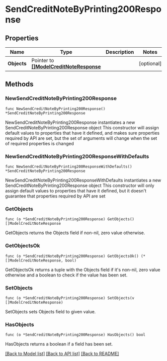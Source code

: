 # SendCreditNoteByPrinting200Response

## Properties

Name | Type | Description | Notes
------------ | ------------- | ------------- | -------------
**Objects** | Pointer to [**[]ModelCreditNoteResponse**](ModelCreditNoteResponse.md) |  | [optional] 

## Methods

### NewSendCreditNoteByPrinting200Response

`func NewSendCreditNoteByPrinting200Response() *SendCreditNoteByPrinting200Response`

NewSendCreditNoteByPrinting200Response instantiates a new SendCreditNoteByPrinting200Response object
This constructor will assign default values to properties that have it defined,
and makes sure properties required by API are set, but the set of arguments
will change when the set of required properties is changed

### NewSendCreditNoteByPrinting200ResponseWithDefaults

`func NewSendCreditNoteByPrinting200ResponseWithDefaults() *SendCreditNoteByPrinting200Response`

NewSendCreditNoteByPrinting200ResponseWithDefaults instantiates a new SendCreditNoteByPrinting200Response object
This constructor will only assign default values to properties that have it defined,
but it doesn't guarantee that properties required by API are set

### GetObjects

`func (o *SendCreditNoteByPrinting200Response) GetObjects() []ModelCreditNoteResponse`

GetObjects returns the Objects field if non-nil, zero value otherwise.

### GetObjectsOk

`func (o *SendCreditNoteByPrinting200Response) GetObjectsOk() (*[]ModelCreditNoteResponse, bool)`

GetObjectsOk returns a tuple with the Objects field if it's non-nil, zero value otherwise
and a boolean to check if the value has been set.

### SetObjects

`func (o *SendCreditNoteByPrinting200Response) SetObjects(v []ModelCreditNoteResponse)`

SetObjects sets Objects field to given value.

### HasObjects

`func (o *SendCreditNoteByPrinting200Response) HasObjects() bool`

HasObjects returns a boolean if a field has been set.


[[Back to Model list]](../README.md#documentation-for-models) [[Back to API list]](../README.md#documentation-for-api-endpoints) [[Back to README]](../README.md)


